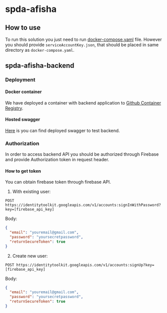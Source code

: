 # spda-afisha

## How to use

To run this solution you just need to run [docker-compose.yaml](./docker-compose.yaml) file.
However you should provide `serviceAccountKey.json`, that should be placed in same directory as `docker-compose.yaml`.

## spda-afisha-backend

### Deployment

#### Docker container

We have deployed a container with backend application to [Github Container Registry](https://github.com/vladdan16/spda-afisha/pkgs/container/spda-afisha-backend).

#### Hosted swagger

[Here](http://51.250.91.163/swagger-ui) is you can find deployed swagger to test backend.

### Authorization

In order to access backend API you should be authorized through Firebase and provide Authorization token in request header.

#### How to get token

You can obtain firebase token through firebase API.

1. With existing user:

`POST https://identitytoolkit.googleapis.com/v1/accounts:signInWithPassword?key=[firebase_api_key]`

Body:
```json
{
  "email": "youremail@gmail.com",
  "password": "yoursecretpassword",
  "returnSecureToken": true
}
```

2. Create new user:

`POST https://identitytoolkit.googleapis.com/v1/accounts:signUp?key=[firebase_api_key]`

Body:
```json
{
  "email": "youremail@gmail.com",
  "password": "yoursecretpassword",
  "returnSecureToken": true
}
```
